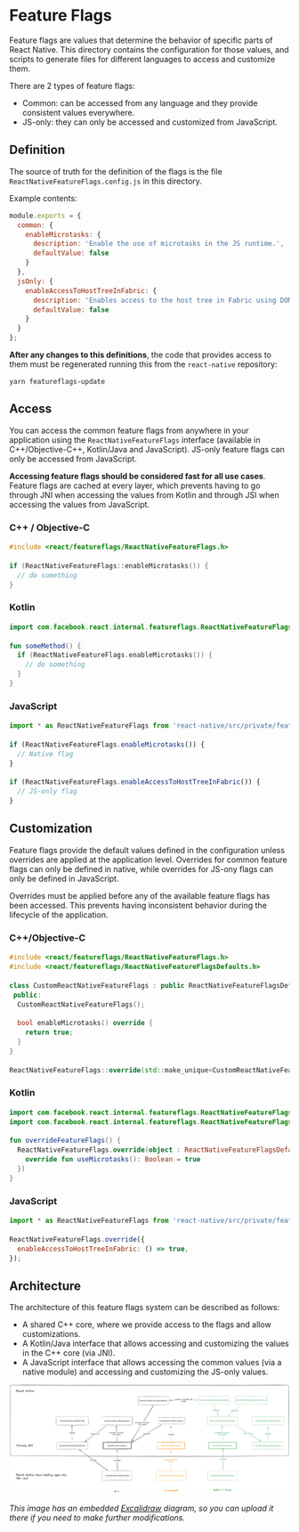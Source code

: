 # Feature Flags

Feature flags are values that determine the behavior of specific parts of React
Native. This directory contains the configuration for those values, and scripts
to generate files for different languages to access and customize them.

There are 2 types of feature flags:
* Common: can be accessed from any language and they provide consistent values
everywhere.
* JS-only: they can only be accessed and customized from JavaScript.

## Definition

The source of truth for the definition of the flags is the file
`ReactNativeFeatureFlags.config.js` in this directory.

Example contents:
```javascript
module.exports = {
  common: {
    enableMicrotasks: {
      description: 'Enable the use of microtasks in the JS runtime.',
      defaultValue: false
    }
  },
  jsOnly: {
    enableAccessToHostTreeInFabric: {
      description: 'Enables access to the host tree in Fabric using DOM-compatible APIs.',
      defaultValue: false
    }
  }
};
```

**After any changes to this definitions**, the code that provides access to them
must be regenerated running this from the `react-native`
repository:

```shell
yarn featureflags-update
```

## Access

You can access the common feature flags from anywhere in your application using
the `ReactNativeFeatureFlags` interface (available in C++/Objective-C++,
Kotlin/Java and JavaScript). JS-only feature flags can only be accessed from
JavaScript.

**Accessing feature flags should be considered fast for all use cases**.
Feature flags are cached at every layer, which prevents having to go through JNI
when accessing the values from Kotlin and through JSI when accessing the values
from JavaScript.

### C++ / Objective-C

```c++
#include <react/featureflags/ReactNativeFeatureFlags.h>

if (ReactNativeFeatureFlags::enableMicrotasks()) {
  // do something
}
```

### Kotlin

```kotlin
import com.facebook.react.internal.featureflags.ReactNativeFeatureFlags

fun someMethod() {
  if (ReactNativeFeatureFlags.enableMicrotasks()) {
    // do something
  }
}
```

### JavaScript

```javascript
import * as ReactNativeFeatureFlags from 'react-native/src/private/featureflags/ReactNativeFeatureFlags';

if (ReactNativeFeatureFlags.enableMicrotasks()) {
  // Native flag
}

if (ReactNativeFeatureFlags.enableAccessToHostTreeInFabric()) {
  // JS-only flag
}
```

## Customization

Feature flags provide the default values defined in the configuration unless
overrides are applied at the application level. Overrides for common feature
flags can only be defined in native, while overrides for JS-ony flags can only
be defined in JavaScript.

Overrides must be applied before any of the available feature flags has been
accessed. This prevents having inconsistent behavior during the lifecycle of the
application.

### C++/Objective-C

```c++
#include <react/featureflags/ReactNativeFeatureFlags.h>
#include <react/featureflags/ReactNativeFeatureFlagsDefaults.h>

class CustomReactNativeFeatureFlags : public ReactNativeFeatureFlagsDefaults {
 public:
  CustomReactNativeFeatureFlags();

  bool enableMicrotasks() override {
    return true;
  }
}

ReactNativeFeatureFlags::override(std::make_unique<CustomReactNativeFeatureFlags>());
```

### Kotlin

```kotlin
import com.facebook.react.internal.featureflags.ReactNativeFeatureFlags
import com.facebook.react.internal.featureflags.ReactNativeFeatureFlagsDefaults

fun overrideFeatureFlags() {
  ReactNativeFeatureFlags.override(object : ReactNativeFeatureFlagsDefaults() {
    override fun useMicrotasks(): Boolean = true
  })
}
```

### JavaScript

```javascript
import * as ReactNativeFeatureFlags from 'react-native/src/private/featureflags/ReactNativeFeatureFlags';

ReactNativeFeatureFlags.override({
  enableAccessToHostTreeInFabric: () => true,
});
```

## Architecture

The architecture of this feature flags system can be described as follows:
* A shared C++ core, where we provide access to the flags and allow
customizations.
* A Kotlin/Java interface that allows accessing and customizing the values in
the C++ core (via JNI).
* A JavaScript interface that allows accessing the common values (via a native
module) and accessing and customizing the JS-only values.

![Diagram of the architecture of feature flags in React Native](./assets/react-native-feature-flags-architecture.excalidraw-embedded.png)

_This image has an embedded [Excalidraw](https://www.excalidraw.com) diagram,
so you can upload it there if you need to make further modifications._
